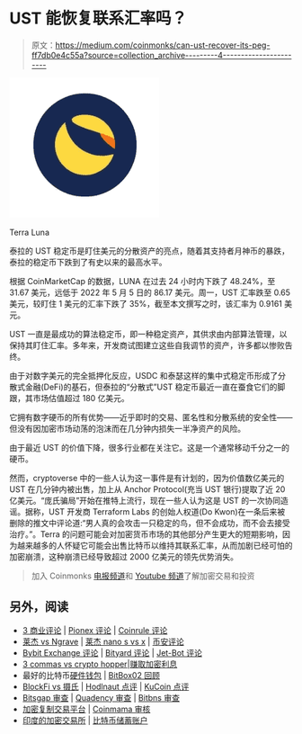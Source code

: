 # UST 能恢复联系汇率吗？

> 原文：<https://medium.com/coinmonks/can-ust-recover-its-peg-ff7db0e4c55a?source=collection_archive---------4----------------------->

![](img/c08ee2d52c525cd4dd064f2292c136cf.png)

Terra Luna

泰拉的 UST 稳定币是盯住美元的分散资产的亮点，随着其支持者月神币的暴跌，泰拉的稳定币下跌到了有史以来的最高水平。

根据 CoinMarketCap 的数据，LUNA 在过去 24 小时内下跌了 48.24%，至 31.67 美元，远低于 2022 年 5 月 5 日的 86.17 美元。周一，UST 汇率跌至 0.65 美元，较盯住 1 美元的汇率下跌了 35%，截至本文撰写之时，该汇率为 0.9161 美元。

UST 一直是最成功的算法稳定币，即一种稳定资产，其供求由内部算法管理，以保持其盯住汇率。多年来，开发商试图建立这些自我调节的资产，许多都以惨败告终。

由于对数字美元的完全抵押化反应，USDC 和泰瑟这样的集中式稳定币形成了分散式金融(DeFi)的基石，但泰拉的“分散式”UST 稳定币最近一直在蚕食它们的脚跟，其市场估值超过 180 亿美元。

它拥有数字硬币的所有优势——近乎即时的交易、匿名性和分散系统的安全性——但没有因加密市场动荡的泡沫而在几分钟内损失一半净资产的风险。

由于最近 UST 的价值下降，很多行业都在关注它。这是一个通常移动千分之一的硬币。

然而，cryptoverse 中的一些人认为这一事件是有计划的，因为价值数亿美元的 UST 在几分钟内被出售，加上从 Anchor Protocol(充当 UST 银行)提取了近 20 亿美元。“庞氏骗局”开始在推特上流行，现在一些人认为这是 UST 的一次协同造谣。据称，UST 开发商 Terraform Labs 的创始人权道(Do Kwon)在一条后来被删除的推文中评论道:“男人真的会攻击一只稳定的鸟，但不会成功，而不会去接受治疗。”。Terra 的问题可能会对加密货币市场的其他部分产生更大的短期影响，因为越来越多的人怀疑它可能会出售比特币以维持其联系汇率，从而加剧已经可怕的加密崩溃，这种崩溃已经导致超过 2000 亿美元的领先优势消失。

> 加入 Coinmonks [电报频道](https://t.me/coincodecap)和 [Youtube 频道](https://www.youtube.com/c/coinmonks/videos)了解加密交易和投资

## 另外，阅读

*   [3 商业评论](/coinmonks/3commas-review-an-excellent-crypto-trading-bot-2020-1313a58bec92) | [Pionex 评论](https://coincodecap.com/pionex-review-exchange-with-crypto-trading-bot) | [Coinrule 评论](/coinmonks/coinrule-review-2021-a-beginner-friendly-crypto-trading-bot-daf0504848ba)
*   [莱杰 vs Ngrave](/coinmonks/ledger-vs-ngrave-zero-7e40f0c1d694) | [莱杰 nano s vs x](/coinmonks/ledger-nano-s-vs-x-battery-hardware-price-storage-59a6663fe3b0) | [币安评论](/coinmonks/binance-review-ee10d3bf3b6e)
*   [Bybit Exchange 评论](/coinmonks/bybit-exchange-review-dbd570019b71) | [Bityard 评论](https://coincodecap.com/bityard-reivew) | [Jet-Bot 评论](https://coincodecap.com/jet-bot-review)
*   [3 commas vs crypto hopper](/coinmonks/3commas-vs-pionex-vs-cryptohopper-best-crypto-bot-6a98d2baa203)|[赚取加密利息](/coinmonks/earn-crypto-interest-b10b810fdda3)
*   最好的比特币[硬件钱包](/coinmonks/hardware-wallets-dfa1211730c6) | [BitBox02 回顾](/coinmonks/bitbox02-review-your-swiss-bitcoin-hardware-wallet-c36c88fff29)
*   [BlockFi vs 摄氏](/coinmonks/blockfi-vs-celsius-vs-hodlnaut-8a1cc8c26630) | [Hodlnaut 点评](/coinmonks/hodlnaut-review-best-way-to-hodl-is-to-earn-interest-on-your-bitcoin-6658a8c19edf) | [KuCoin 点评](https://coincodecap.com/kucoin-review)
*   [Bitsgap 审查](/coinmonks/bitsgap-review-a-crypto-trading-bot-that-makes-easy-money-a5d88a336df2) | [Quadency 审查](/coinmonks/quadency-review-a-crypto-trading-automation-platform-3068eaa374e1) | [Bitbns 审查](/coinmonks/bitbns-review-38256a07e161)
*   [加密复制交易平台](/coinmonks/top-10-crypto-copy-trading-platforms-for-beginners-d0c37c7d698c) | [Coinmama 审核](/coinmonks/coinmama-review-ace5641bde6e)
*   [印度的加密交易所](/coinmonks/bitcoin-exchange-in-india-7f1fe79715c9) | [比特币储蓄账户](/coinmonks/bitcoin-savings-account-e65b13f92451)